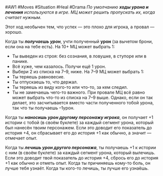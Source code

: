 #AW1 #Moves #Situation #Heal #Drama 
*По умолчанию **ходы урона и лечения** используются в игре. МЦ может решить пропускать их, когда считает нужным.*

Этот ход необычен тем, что успех — это плохо для игрока, а провал — хорошо. 

Когда ты ***получаешь урон***, учти полученный **урон** (за вычетом брони, если она на тебе есть). На 10+ МЦ может выбрать 1:
 - Ты выведен из строя: без сознания, в ловушке, в ступоре или в панике. 
 - Всё хуже, чем казалось. Получи ещё 1 урон. 
 - Выбери 2 из списка на 7–9, ниже. 
 На 7–9 МЦ может выбрать 1: 
  - Ты теряешь равновесие.
  - Ты отпускаешь то, что держал. 
  - Ты теряешь из виду кого-то или что-то, за кем следил. 
  - Ты не замечаешь чего-то важного. 
  При провале МЦ всё равно может выбрать что-то из списка на 7–9 выше. Однако, если он так делает, это засчитывается вместо части полученного тобой урона, так что ты получаешь –1урон. 
  
  Когда ты ***наносишь урон другому персонажу игрока***, он получает +1 истории с тобой (в своём буклете) за каждый сегмент урона, который был нанесён твоим персонажем. Если это доводит его показатель до история +4, он сбрасывает его до история +1 как обычно, а значит — отмечает опыт.
  
  Когда ты ***лечишь урон другого персонажа***, ты получаешь +1 к истории с ним (в своём буклете) за каждый сегмент урона, который вылечишь. Если это доводит твой показатель до история +4, сбрось его до история +1 как обычно и отметь опыт. Когда ты причиняешь кому-то боль, он лучше тебя узнаёт. 
  Когда ты кого-то лечишь, ты лучше его узнаёшь.